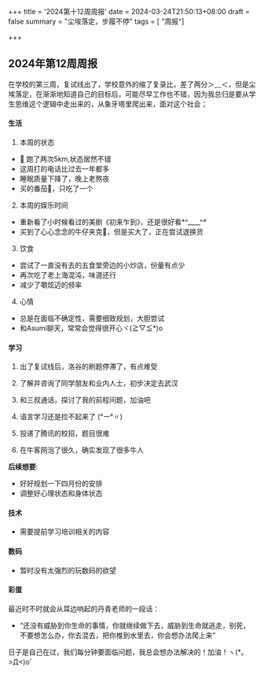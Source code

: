 +++
title = '2024第十12周周报'
date = 2024-03-24T21:50:13+08:00
draft = false
summary = "尘埃落定，步履不停"
tags = [ "周报"]

+++
## 2024年第12周周报
在学校的第三周，复试线出了，学校意外的缩了复录比，差了两分＞﹏＜，但是尘埃落定，在渐渐地知道自己的目标后，可能尽早工作也不错，因为我总归是要从学生思维这个逻辑中走出来的，从象牙塔里爬出来，面对这个社会；
#### 生活
1. 本周的状态
- 🏃‍ 跑了两次5km,状态居然不错
- 这周打的电话比过去一年都多
- 睡眠质量下降了，晚上老熬夜
- 买的番茄🍅，只吃了一个
2. 本周的娱乐时间
- 重新看了小时候看过的美剧《初来乍到》，还是很好看*^____^*
- 买到了心心念念的牛仔夹克🥼，但是买大了，正在尝试退换货
3. 饮食
- 尝试了一直没有去的五食堂旁边的小炒店，份量有点少
- 再次吃了老上海混沌，味道还行
- 减少了嚼炫迈的频率
4. 心情
- 总是在面临不确定性，需要细致规划，大胆尝试
- 和Asumi聊天，常常会觉得很开心ヾ(≧▽≦*)o
#### 学习
1. 出了复试线后，洛谷的刷题停滞了，有点难受

2. 了解并咨询了同学朋友和业内人士，初步决定去武汉

3. 和三叔通话，探讨了我的前程问题，加油吧

4. 语言学习还是捡不起来了 (°ー°〃)

5. 投递了腾讯的校招，题目很难

6. 在牛客网泡了很久，确实发现了很多牛人

  **后续想要**:
-    好好规划一下四月份的安排
-    调整好心理状态和身体状态
#### 技术
- 需要提前学习培训相关的内容
#### 数码
- 暂时没有太强烈的玩数码的欲望


#### 彩蛋
最近时不时就会从耳边响起的丹青老师的一段话：

- “还没有威胁到你生命的事情，你就继续做下去，威胁到生命就逃走，别死，不要想怎么办，你去混去，把你推到水里去，你会想办法爬上来”

日子是自己在过，我们每分钟要面临问题，我总会想办法解决的！加油！ヽ(*。>Д<)o゜